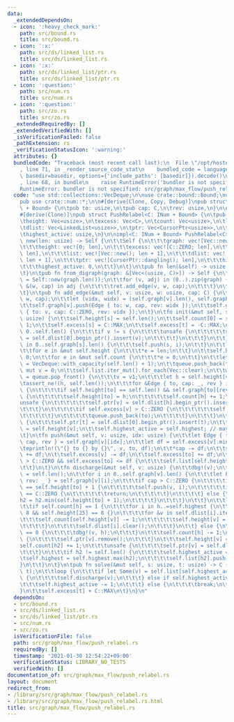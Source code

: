 ```yaml
---
data:
  _extendedDependsOn:
  - icon: ':heavy_check_mark:'
    path: src/bound.rs
    title: src/bound.rs
  - icon: ':x:'
    path: src/ds/linked_list.rs
    title: src/ds/linked_list.rs
  - icon: ':x:'
    path: src/ds/linked_list/ptr.rs
    title: src/ds/linked_list/ptr.rs
  - icon: ':question:'
    path: src/num.rs
    title: src/num.rs
  - icon: ':question:'
    path: src/zo.rs
    title: src/zo.rs
  _extendedRequiredBy: []
  _extendedVerifiedWith: []
  _isVerificationFailed: false
  _pathExtension: rs
  _verificationStatusIcon: ':warning:'
  attributes: {}
  bundledCode: "Traceback (most recent call last):\n  File \"/opt/hostedtoolcache/Python/3.9.1/x64/lib/python3.9/site-packages/onlinejudge_verify/documentation/build.py\"\
    , line 71, in _render_source_code_stat\n    bundled_code = language.bundle(stat.path,\
    \ basedir=basedir, options={'include_paths': [basedir]}).decode()\n  File \"/opt/hostedtoolcache/Python/3.9.1/x64/lib/python3.9/site-packages/onlinejudge_verify/languages/user_defined.py\"\
    , line 68, in bundle\n    raise RuntimeError('bundler is not specified: {}'.format(path.as_posix()))\n\
    RuntimeError: bundler is not specified: src/graph/max_flow/push_relabel.rs\n"
  code: "use std::collections::VecDeque;\n\nuse crate::bound::Bound;\nuse crate::ds::linked_list::ptr::*;\n\
    pub use crate::num::*;\n\n#[derive(Clone, Copy, Debug)]\npub struct Edge<C: INum\
    \ + Bound> {\n\tpub to: usize,\n\tpub cap: C,\n\trev: usize,\n}\n\n/// O(V^2E)\n\
    #[derive(Clone)]\npub struct PushRelabel<C: INum + Bound> {\n\tpub graph: Vec<Vec<Edge<C>>>,\n\
    \theight: Vec<usize>,\n\texcess: Vec<C>,\n\tcount: Vec<usize>,\n\tlist: Vec<Vec<usize>>,\n\
    \tdlist: Vec<LinkedList<usize>>,\n\tptr: Vec<CursorPtr<usize>>,\n\thighest: usize,\n\
    \thighest_active: usize,\n}\n\nimpl<C: INum + Bound> PushRelabel<C> {\n\tpub fn\
    \ new(len: usize) -> Self {\n\t\tSelf {\n\t\t\tgraph: vec![Vec::new(); len],\n\
    \t\t\theight: vec![0; len],\n\t\t\texcess: vec![C::ZERO; len],\n\t\t\tcount: vec![0;\
    \ len],\n\t\t\tlist: vec![Vec::new(); len + 1],\n\t\t\tdlist: vec![LinkedList::new();\
    \ len + 1],\n\t\t\tptr: vec![CursorPtr::dangling(); len],\n\t\t\thighest: 0,\n\
    \t\t\thighest_active: 0,\n\t\t}\n\t}\n\tpub fn len(&self) -> usize {\n\t\tself.graph.len()\n\
    \t}\n\tpub fn from_digraph(graph: &[Vec<(usize, C)>]) -> Self {\n\t\tlet mut ret\
    \ = Self::new(graph.len());\n\t\tfor (v, adj) in (0..).zip(graph) {\n\t\t\tfor\
    \ &(w, cap) in adj {\n\t\t\t\tret.add_edge(v, w, cap);\n\t\t\t}\n\t\t}\n\t\tret\n\
    \t}\n\tpub fn add_edge(&mut self, v: usize, w: usize, cap: C) {\n\t\t// dbg!(v,\
    \ w, cap);\n\t\tlet (vidx, widx) = (self.graph[v].len(), self.graph[w].len());\n\
    \t\tself.graph[v].push(Edge { to: w, cap, rev: widx });\n\t\tself.graph[w].push(Edge\
    \ { to: v, cap: C::ZERO, rev: vidx });\n\t}\n\tfn init(&mut self, s: usize, t:\
    \ usize) {\n\t\tself.height[s] = self.len();\n\t\tself.count[0] = self.len() -\
    \ 1;\n\t\tself.excess[s] = C::MAX;\n\t\tself.excess[t] = -C::MAX;\n\t\tfor v in\
    \ 0..self.len() {\n\t\t\tif v != s {\n\t\t\t\tunsafe {\n\t\t\t\t\tself.ptr[v]\
    \ = self.dlist[0].begin_ptr().insert(v);\n\t\t\t\t}\n\t\t\t}\n\t\t}\n\t\tfor i\
    \ in 0..self.graph[s].len() {\n\t\t\tself.push(s, i);\n\t\t}\n\t\tlet len = self.len();\n\
    \t\tfor e in &mut self.height {\n\t\t\t*e = len;\n\t\t}\n\t\tself.height[t] =\
    \ 0;\n\t\tfor e in &mut self.count {\n\t\t\t*e = 0;\n\t\t}\n\t\tlet mut queue\
    \ = VecDeque::with_capacity(self.len() + 1);\n\t\tqueue.push_back(t);\n\t\tlet\
    \ mut v = 0;\n\t\tself.list.iter_mut().for_each(Vec::clear);\n\t\twhile let Some(v1)\
    \ = queue.pop_front() {\n\t\t\tv = v1;\n\t\t\tlet h = self.height[v] + 1;\n\t\t\
    \tassert_ne!(h, self.len());\n\t\t\tfor &Edge { to, cap: _, rev } in &self.graph[v]\
    \ {\n\t\t\t\tif self.height[to] == self.len() && self.graph[to][rev].cap > C::ZERO\
    \ {\n\t\t\t\t\tself.height[to] = h;\n\t\t\t\t\tself.count[h] += 1;\n\t\t\t\t\t\
    unsafe {\n\t\t\t\t\t\tself.ptr[v] = self.dlist[h].begin_ptr().insert(v);\n\t\t\
    \t\t\t}\n\t\t\t\t\tif self.excess[v] > C::ZERO {\n\t\t\t\t\t\tself.list[h].push(v);\n\
    \t\t\t\t\t}\n\t\t\t\t\tqueue.push_back(to);\n\t\t\t\t}\n\t\t\t}\n\t\t}\n\t\tunsafe\
    \ {\n\t\t\tself.ptr[t] = self.dlist[0].begin_ptr().insert(t);\n\t\t}\n\t\tself.highest\
    \ = self.height[v];\n\t\tself.highest_active = self.highest; // may not be active\n\
    \t}\n\tfn push(&mut self, v: usize, idx: usize) {\n\t\tlet Edge { to, ref mut\
    \ cap, rev } = self.graph[v][idx];\n\t\tlet df = self.excess[v].min(*cap);\n\t\
    \teprintln!(\"{} to {} by {}\", v, to, df);\n\t\t*cap -= df;\n\t\tself.graph[to][rev].cap\
    \ += df;\n\t\tself.excess[v] -= df;\n\t\tself.excess[to] += df;\n\t\tif self.excess[to]\
    \ > C::ZERO && self.excess[to] <= df {\n\t\t\tself.list[self.height[to]].push(to);\n\
    \t\t}\n\t}\n\tfn discharge(&mut self, v: usize) {\n\t\tdbg!(v);\n\t\tlet mut h2\
    \ = self.len();\n\t\tfor i in 0..self.graph[v].len() {\n\t\t\tlet Edge { to, cap,\
    \ rev: _ } = self.graph[v][i];\n\t\t\tif cap > C::ZERO {\n\t\t\t\tif self.height[v]\
    \ == self.height[to] + 1 {\n\t\t\t\t\tself.push(v, i);\n\t\t\t\t\tif self.excess[v]\
    \ == C::ZERO {\n\t\t\t\t\t\treturn;\n\t\t\t\t\t}\n\t\t\t\t} else {\n\t\t\t\t\t\
    h2 = h2.min(self.height[to] + 1);\n\t\t\t\t}\n\t\t\t}\n\t\t}\n\t\tlet h = self.height[v];\n\
    \t\tif self.count[h] == 1 {\n\t\t\tfor i in h..=self.highest {\n\t\t\t\tif i ==\
    \ 8 && self.height[25] == 8 {}\n\t\t\t\tfor &v in self.dlist[i].iter() {\n\t\t\
    \t\t\tself.count[self.height[v]] -= 1;\n\t\t\t\t\tself.height[v] = self.len();\n\
    \t\t\t\t}\n\t\t\t\tself.dlist[i].clear();\n\t\t\t}\n\t\t} else {\n\t\t\tif self.count[h]\
    \ == 0 {\n\t\t\t\tdbg!(v, h);\n\t\t\t}\n\t\t\tself.count[h] -= 1;\n\t\t\tunsafe\
    \ {\n\t\t\t\tself.ptr[v].remove();\n\t\t\t}\n\t\t\tself.height[v] = h2;\n\t\t\t\
    self.count[h2] += 1;\n\t\t\tunsafe {\n\t\t\t\tself.ptr[v] = self.dlist[h2].begin_ptr().insert(v);\n\
    \t\t\t}\n\t\t\tif h2 != self.len() {\n\t\t\t\tself.highest_active = h2;\n\t\t\t\
    \tself.highest = self.highest.max(h2);\n\t\t\t\tself.list[h2].push(v);\n\t\t\t\
    }\n\t\t}\n\t}\n\tpub fn solve(&mut self, s: usize, t: usize) -> C {\n\t\tself.init(s,\
    \ t);\n\t\tloop {\n\t\t\tif let Some(v) = self.list[self.highest_active].pop()\
    \ {\n\t\t\t\tself.discharge(v);\n\t\t\t} else if self.highest_active > 0 {\n\t\
    \t\t\tself.highest_active -= 1;\n\t\t\t} else {\n\t\t\t\tbreak;\n\t\t\t}\n\t\t\
    }\n\t\tself.excess[t] + C::MAX\n\t}\n}\n"
  dependsOn:
  - src/bound.rs
  - src/ds/linked_list.rs
  - src/ds/linked_list/ptr.rs
  - src/num.rs
  - src/zo.rs
  isVerificationFile: false
  path: src/graph/max_flow/push_relabel.rs
  requiredBy: []
  timestamp: '2021-01-30 12:54:22+09:00'
  verificationStatus: LIBRARY_NO_TESTS
  verifiedWith: []
documentation_of: src/graph/max_flow/push_relabel.rs
layout: document
redirect_from:
- /library/src/graph/max_flow/push_relabel.rs
- /library/src/graph/max_flow/push_relabel.rs.html
title: src/graph/max_flow/push_relabel.rs
---
```

